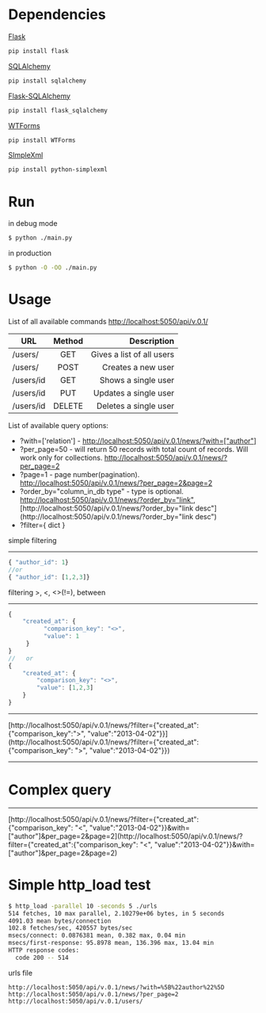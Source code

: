 Dependencies
=========

[Flask]( http://flask.pocoo.org/)
```sh
pip install flask
```
[SQLAlchemy](http://www.sqlalchemy.org/)
```sh
pip install sqlalchemy
```
[Flask-SQLAlchemy](http://pythonhosted.org/Flask-SQLAlchemy/)
```sh
pip install flask_sqlalchemy
```
[WTForms](http://wtforms.simplecodes.com/)
```sh
pip install WTForms
```
[SImpleXml](https://github.com/marcelnicolay/simplexml)
```sh
pip install python-simplexml
```

Run
=========
in debug mode
```sh
$ python ./main.py
```
in production
```sh
$ python -O -OO ./main.py
```

Usage
=========

  List of all available commands [http://localhost:5050/api/v.0.1/](http://localhost:5050/api/v.0.1/)

|  URL        | Method      | Description                  |
| ----------- |:-----------:| ----------------------------:|
| /users/     | GET             | Gives a list of all users    |
| /users/         | POST            | Creates a new user           |
| /users/id   | GET         | Shows a single user          |
| /users/id   | PUT             | Updates a single user        |
| /users/id   | DELETE      | Deletes a single user        |


List of available query options:
  * ?with=['relation'] - [http://localhost:5050/api/v.0.1/news/?with=["author"]](http://localhost:5050/api/v.0.1/news/?with=["author"])
  * ?per_page=50 - will return 50 records with total count of records. Will work only for collections. [http://localhost:5050/api/v.0.1/news/?per_page=2](http://localhost:5050/api/v.0.1/news/?per_page=2)
  * ?page=1 - page number(pagination). [http://localhost:5050/api/v.0.1/news/?per_page=2&page=2](http://localhost:5050/api/v.0.1/news/?per_page=2&page=2)
  * ?order_by="column_in_db type" - type is optional. [http://localhost:5050/api/v.0.1/news/?order_by="link"](http://localhost:5050/api/v.0.1/news/?order_by="link"), [http://localhost:5050/api/v.0.1/news/?order_by="link desc"](http://localhost:5050/api/v.0.1/news/?order_by="link desc")
  * ?filter={ dict }



simple filtering
___
```javascript
{ "author_id": 1}
//or
{ "author_id": [1,2,3]}
```

filtering >, <, <>(!=), between
___
```javascript
{
    "created_at": {
          "comparison_key": "<>",
          "value": 1
     }
}
//   or
{
    "created_at": {
        "comparison_key": "<>",
        "value": [1,2,3]
    }
}
```

___
[http://localhost:5050/api/v.0.1/news/?filter={"created_at":{"comparison_key":">", "value":"2013-04-02"}}](http://localhost:5050/api/v.0.1/news/?filter={"created_at":{"comparison_key": ">", "value":"2013-04-02"}})

___
Complex query
====
____
[http://localhost:5050/api/v.0.1/news/?filter={"created_at":{"comparison_key": "<", "value":"2013-04-02"}}&with=["author"]&per_page=2&page=2](http://localhost:5050/api/v.0.1/news/?filter={"created_at":{"comparison_key": "<", "value":"2013-04-02"}}&with=["author"]&per_page=2&page=2)

Simple http_load test
=========
```sh
$ http_load -parallel 10 -seconds 5 ./urls 
514 fetches, 10 max parallel, 2.10279e+06 bytes, in 5 seconds
4091.03 mean bytes/connection
102.8 fetches/sec, 420557 bytes/sec
msecs/connect: 0.0876381 mean, 0.382 max, 0.04 min
msecs/first-response: 95.8978 mean, 136.396 max, 13.04 min
HTTP response codes:
  code 200 -- 514
```
urls file
```
http://localhost:5050/api/v.0.1/news/?with=%5B%22author%22%5D
http://localhost:5050/api/v.0.1/news/?per_page=2
http://localhost:5050/api/v.0.1/users/
```


